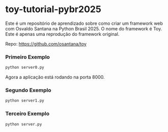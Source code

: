 # toy-tutorial-pybr2025

Este é um repositório de aprendizado sobre como criar um framework web com Osvaldo Santana na Python Brasil 2025. O nome do framework é Toy. Este é apenas uma reprodução do framework original.

Repo: https://github.com/osantana/toy

### Primeiro Exemplo

```bash
python server0.py
```

Agora a aplicação está rodando na porta 8000.

### Segundo Exemplo

```bash
python server1.py
```

### Terceiro Exemplo

```bash
python server.py
```


